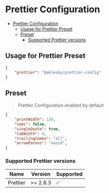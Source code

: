 # Prettier Configuration

- [Prettier Configuration](#prettier-configuration)
  - [Usage for Prettier Preset](#usage-for-prettier-preset)
  - [Preset](#preset)
    - [Supported Prettier versions](#supported-prettier-versions)

## Usage for Prettier Preset

```json
{
    "prettier": "@aklesky/prettier-config"
}
```

## Preset

> Prettier Configuration enabled by default

```json
{
    "printWidth": 120,
    "semi": false,
    "singleQuote": true,
    "tabWidth": 4,
    "trailingComma": "all",
    "arrowParens": "avoid",
}
```

### Supported Prettier versions

| Name    | Version | Supported          |
| ------- | ------- | ------------------ |
| Prettier    | >= 2.8.3 | :white_check_mark: |

